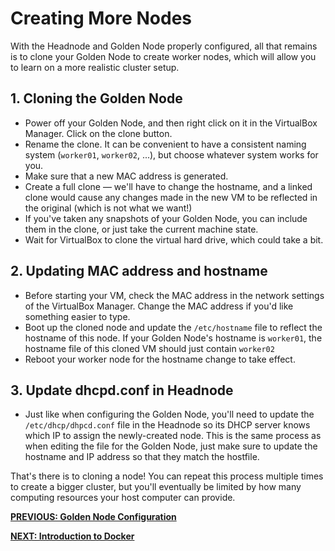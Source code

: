 # Creating More Nodes

With the Headnode and Golden Node properly configured, all that remains is to clone your Golden Node to create worker nodes, which will allow you to learn on a more realistic cluster setup.

## 1. Cloning the Golden Node

* Power off your Golden Node, and then right click on it in the VirtualBox Manager. Click on the clone button.
* Rename the clone. It can be convenient to have a consistent naming system (`worker01`, `worker02`, ...), but choose whatever system works for you.
* Make sure that a new MAC address is generated.
* Create a full clone &mdash; we'll have to change the hostname, and a linked clone would cause any changes made in the new VM to be reflected in the original (which is not what we want!)
* If you've taken any snapshots of your Golden Node, you can include them in the clone, or just take the current machine state. 
* Wait for VirtualBox to clone the virtual hard drive, which could take a bit.

## 2. Updating MAC address and hostname

* Before starting your VM, check the MAC address in the network settings of the VirtualBox Manager. Change the MAC address if you'd like something easier to type.
* Boot up the cloned node and update the `/etc/hostname` file to reflect the hostname of this node. If your Golden Node's hostname is `worker01`, the hostname file of this cloned VM should just contain `worker02`
* Reboot your worker node for the hostname change to take effect.

## 3. Update dhcpd.conf in Headnode

* Just like when configuring the Golden Node, you'll need to update the `/etc/dhcp/dhpcd.conf` file in the Headnode so its DHCP server knows which IP to assign the newly-created node. This is the same process as when editing the file for the Golden Node, just make sure to update the hostname and IP address so that they match the hostfile.

That's there is to cloning a node! You can repeat this process multiple times to create a bigger cluster, but you'll eventually be limited by how many computing resources your host computer can provide.


[**PREVIOUS: Golden Node Configuration**](06_golden-node-configuration.md)

[**NEXT: Introduction to Docker**](08_Docker.md)
